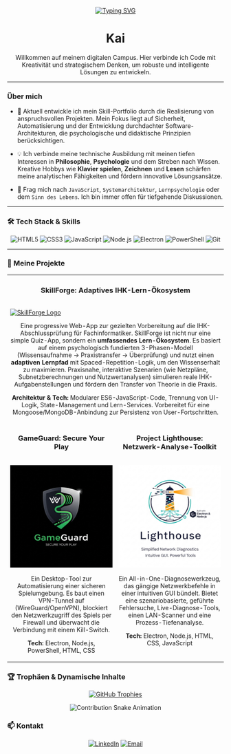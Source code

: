 <p align="center">
  <a href="https://git.io/typing-svg">
    <img src="https://readme-typing-svg.herokuapp.com?font=Fira+Code&size=22&pause=1000&color=36BCF7&center=true&vCenter=true&width=435&lines=Software-Entwickler;Fokus:+Systemarchitektur;Didaktik-Enthusiast;Philosophie+%26+Psychologie;Code+for+a+better+Tomorrow" alt="Typing SVG" />
  </a>
</p>


<h1 align="center">
  Kai 
</h1>

<p align="center">
  Willkommen auf meinem digitalen Campus. Hier verbinde ich Code mit Kreativität und strategischem Denken, um robuste und intelligente Lösungen zu entwickeln.
</p>

---

### Über mich

- 🚀 Aktuell entwickle ich mein Skill-Portfolio durch die Realisierung von anspruchsvollen Projekten. Mein Fokus liegt auf Sicherheit, Automatisierung und der Entwicklung durchdachter Software-Architekturen, die psychologische und didaktische Prinzipien berücksichtigen.

- 💡 Ich verbinde meine technische Ausbildung mit meinen tiefen Interessen in **Philosophie**, **Psychologie** und dem Streben nach Wissen. Kreative Hobbys wie **Klavier spielen**, **Zeichnen** und **Lesen** schärfen meine analytischen Fähigkeiten und fördern innovative Lösungsansätze.

- 💬 Frag mich nach `JavaScript`, `Systemarchitektur`, `Lernpsychologie` oder dem `Sinn des Lebens`. Ich bin immer offen für tiefgehende Diskussionen.

---

### 🛠️ Tech Stack & Skills

<p align="center">
  <img src="https://img.shields.io/badge/HTML5-E34F26?style=for-the-badge&logo=html5&logoColor=white" alt="HTML5"/>
  <img src="https://img.shields.io/badge/CSS3-1572B6?style=for-the-badge&logo=css3&logoColor=white" alt="CSS3"/>
  <img src="https://img.shields.io/badge/JavaScript-F7DF1E?style=for-the-badge&logo=javascript&logoColor=black" alt="JavaScript"/>
  <img src="https://img.shields.io/badge/Node.js-339933?style=for-the-badge&logo=nodedotjs&logoColor=white" alt="Node.js"/>
  <img src="https://img.shields.io/badge/Electron-47848F?style=for-the-badge&logo=electron&logoColor=white" alt="Electron"/>
  <img src="https://img.shields.io/badge/PowerShell-5391FE?style=for-the-badge&logo=powershell&logoColor=white" alt="PowerShell"/>
  <img src="https://img.shields.io/badge/Git-F05032?style=for-the-badge&logo=git&logoColor=white" alt="Git"/>
</p>

---

### 🚀 Meine Projekte

<table>
  <tr>
    <td colspan="2">
      <h3 align="center">SkillForge: Adaptives IHK-Lern-Ökosystem</h3>
      <br />
      <a href="SkillForge_Logo.png" target="_blank">
        <img src="data/skillforge_brand.png" alt="SkillForge Logo" />
      </a>
      <br />
      <p align="center">
        Eine progressive Web-App zur gezielten Vorbereitung auf die IHK-Abschlussprüfung für Fachinformatiker. SkillForge ist nicht nur eine simple Quiz-App, sondern ein <strong>umfassendes Lern-Ökosystem</strong>. Es basiert auf einem psychologisch fundierten 3-Phasen-Modell (Wissensaufnahme → Praxistransfer → Überprüfung) und nutzt einen <strong>adaptiven Lernpfad</strong> mit Spaced-Repetition-Logik, um den Wissenserhalt zu maximieren. Praxisnahe, interaktive Szenarien (wie Netzpläne, Subnetzberechnungen und Nutzwertanalysen) simulieren reale IHK-Aufgabenstellungen und fördern den Transfer von Theorie in die Praxis.
      </p>
      <p align="center">
        <strong>Architektur & Tech:</strong> Modularer ES6-JavaScript-Code, Trennung von UI-Logik, State-Management und Lern-Services. Vorbereitet für eine Mongoose/MongoDB-Anbindung zur Persistenz von User-Fortschritten.
      </p>
    </td>
  </tr>
  <tr>
    <td width="50%" valign="top">
      <h3 align="center">GameGuard: Secure Your Play</h3>
      <br />
      <a href="DEIN_LINK_ZUM_GAMEGUARD_REPO" target="_blank">
        <img src="Assets/gglogo.png" alt="GameGuard Logo" />
      </a>
      <br />
      <p align="center">
        Ein Desktop-Tool zur Automatisierung einer sicheren Spielumgebung. Es baut einen VPN-Tunnel auf (WireGuard/OpenVPN), blockiert den Netzwerkzugriff des Spiels per Firewall und überwacht die Verbindung mit einem Kill-Switch.
      </p>
      <p align="center">
        <strong>Tech:</strong> Electron, Node.js, PowerShell, HTML, CSS
      </p>
    </td>
    <td width="50%" valign="top">
      <h3 align="center">Project Lighthouse: Netzwerk-Analyse-Toolkit</h3>
      <br />
      <a href="DEIN_LINK_ZUM_LIGHTHOUSE_REPO" target="_blank">
        <img src="Assets/lighthouse.png" alt="Project Lighthouse Logo" />
      </a>
      <br />
      <p align="center">
        Ein All-in-One-Diagnosewerkzeug, das gängige Netzwerkbefehle in einer intuitiven GUI bündelt. Bietet eine szenariobasierte, geführte Fehlersuche, Live-Diagnose-Tools, einen LAN-Scanner und eine Prozess-Tiefenanalyse.
      </p>
      <p align="center">
        <strong>Tech:</strong> Electron, Node.js, HTML, CSS, JavaScript
      </p>
    </td>
  </tr>
</table>

### 🏆 Trophäen & Dynamische Inhalte

<p align="center">
  <a href="https://github.com/ryo-ma/github-profile-trophy">
    <img src="https://github-profile-trophy.vercel.app/?username=nakzyhyh&theme=tokyonight&no-frame=true&no-bg=true&margin-w=15&margin-h=15" alt="GitHub Trophies"/>
  </a>
</p>

<p align="center">
  <img src="https://raw.githubusercontent.com/nakzyhyh/nakzyhyh/output/github-contribution-grid-snake.svg" alt="Contribution Snake Animation" />
</p>

### 📫 Kontakt

<p align="center">
  <a href="DEIN_LINKEDIN_PROFIL_LINK" target="_blank"><img src="https://img.shields.io/badge/LinkedIn-0077B5?style=for-the-badge&logo=linkedin&logoColor=white" alt="LinkedIn"></a>
  <a href="mailto:DEINE_EMAIL@example.com" target="_blank"><img src="https://img.shields.io/badge/Email-D14836?style=for-the-badge&logo=gmail&logoColor=white" alt="Email"></a>
</p>
